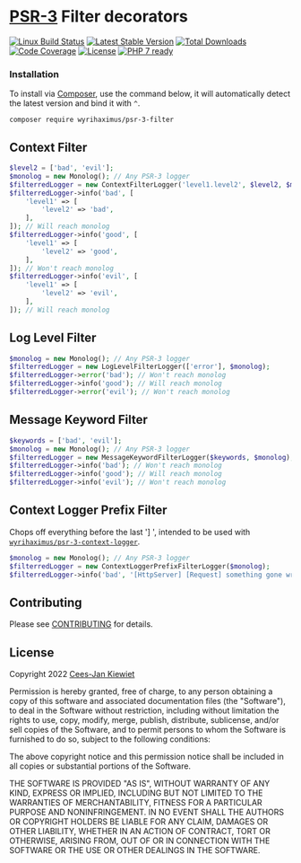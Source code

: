 # [PSR-3](http://www.php-fig.org/psr/psr-3/) Filter decorators

[![Linux Build Status](https://travis-ci.org/WyriHaximus/php-psr-3-filter.png)](https://travis-ci.org/WyriHaximus/php-psr-3-filter)
[![Latest Stable Version](https://poser.pugx.org/WyriHaximus/psr-3-filter/v/stable.png)](https://packagist.org/packages/WyriHaximus/psr-3-filter)
[![Total Downloads](https://poser.pugx.org/WyriHaximus/psr-3-filter/downloads.png)](https://packagist.org/packages/WyriHaximus/psr-3-filter/stats)
[![Code Coverage](https://scrutinizer-ci.com/g/WyriHaximus/php-psr-3-filter/badges/coverage.png?b=master)](https://scrutinizer-ci.com/g/WyriHaximus/php-psr-3-filter/?branch=master)
[![License](https://poser.pugx.org/WyriHaximus/psr-3-filter/license.png)](https://packagist.org/packages/wyrihaximus/psr-3-filter)
[![PHP 7 ready](http://php7ready.timesplinter.ch/WyriHaximus/php-psr-3-filter/badge.svg)](https://travis-ci.org/WyriHaximus/php-psr-3-filter)

### Installation ###

To install via [Composer](http://getcomposer.org/), use the command below, it will automatically detect the latest version and bind it with `^`.

```
composer require wyrihaximus/psr-3-filter
```

## Context Filter ##

```php
$level2 = ['bad', 'evil'];
$monolog = new Monolog(); // Any PSR-3 logger
$filterredLogger = new ContextFilterLogger('level1.level2', $level2, $monolog);
$filterredLogger->info('bad', [
    'level1' => [
        'level2' => 'bad',
    ],
]); // Will reach monolog
$filterredLogger->info('good', [
    'level1' => [
        'level2' => 'good',
    ],
]); // Won't reach monolog
$filterredLogger->info('evil', [
    'level1' => [
        'level2' => 'evil',
    ],
]); // Will reach monolog
```

## Log Level Filter ##

```php
$monolog = new Monolog(); // Any PSR-3 logger
$filterredLogger = new LogLevelFilterLogger(['error'], $monolog);
$filterredLogger->error('bad'); // Won't reach monolog
$filterredLogger->info('good'); // Will reach monolog
$filterredLogger->error('evil'); // Won't reach monolog
```

## Message Keyword Filter ##

```php
$keywords = ['bad', 'evil'];
$monolog = new Monolog(); // Any PSR-3 logger
$filterredLogger = new MessageKeywordFilterLogger($keywords, $monolog);
$filterredLogger->info('bad'); // Won't reach monolog
$filterredLogger->info('good'); // Will reach monolog
$filterredLogger->info('evil'); // Won't reach monolog
```

## Context Logger Prefix Filter ##

Chops off everything before the last '] ', intended to be used with [`wyrihaximus/psr-3-context-logger`](https://github.com/WyriHaximus/php-psr-3-context-logger).

```php
$monolog = new Monolog(); // Any PSR-3 logger
$filterredLogger = new ContextLoggerPrefixFilterLogger($monolog);
$filterredLogger->info('bad', '[HttpServer] [Request] something gone wrong'); // Will reach monolog as: something gone wrong
```

## Contributing ##

Please see [CONTRIBUTING](CONTRIBUTING.md) for details.

## License ##

Copyright 2022 [Cees-Jan Kiewiet](https://wyrihaximus.net/)

Permission is hereby granted, free of charge, to any person
obtaining a copy of this software and associated documentation
files (the "Software"), to deal in the Software without
restriction, including without limitation the rights to use,
copy, modify, merge, publish, distribute, sublicense, and/or sell
copies of the Software, and to permit persons to whom the
Software is furnished to do so, subject to the following
conditions:

The above copyright notice and this permission notice shall be
included in all copies or substantial portions of the Software.

THE SOFTWARE IS PROVIDED "AS IS", WITHOUT WARRANTY OF ANY KIND,
EXPRESS OR IMPLIED, INCLUDING BUT NOT LIMITED TO THE WARRANTIES
OF MERCHANTABILITY, FITNESS FOR A PARTICULAR PURPOSE AND
NONINFRINGEMENT. IN NO EVENT SHALL THE AUTHORS OR COPYRIGHT
HOLDERS BE LIABLE FOR ANY CLAIM, DAMAGES OR OTHER LIABILITY,
WHETHER IN AN ACTION OF CONTRACT, TORT OR OTHERWISE, ARISING
FROM, OUT OF OR IN CONNECTION WITH THE SOFTWARE OR THE USE OR
OTHER DEALINGS IN THE SOFTWARE.
